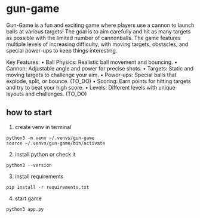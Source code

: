 # gun-game

Gun-Game is a fun and exciting game where players use a cannon to launch balls at various targets! The goal is to aim carefully and hit as many targets as possible with the limited number of cannonballs. The game features multiple levels of increasing difficulty, with moving targets, obstacles, and special power-ups to keep things interesting.

Key Features:
•	Ball Physics: Realistic ball movement and bouncing.
•	Cannon: Adjustable angle and power for precise shots.
•	Targets: Static and moving targets to challenge your aim.
•	Power-ups: Special balls that explode, split, or bounce. (TO_DO)
•	Scoring: Earn points for hitting targets and try to beat your high score.
•	Levels: Different levels with unique layouts and challenges. (TO_DO)

## how to start
1. create venv in terminal
```
python3 -m venv ~/.venvs/gun-game
source ~/.venvs/gun-game/bin/activate
```

2. install python or check it
```
python3 --version
```

3. install requirements
```
pip install -r requirements.txt
```

4. start game
```
python3 app.py
```

